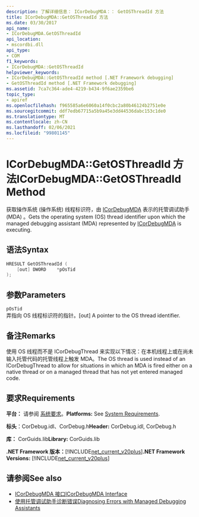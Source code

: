 ```yaml
---
description: 了解详细信息： ICorDebugMDA：： GetOSThreadId 方法
title: ICorDebugMDA::GetOSThreadId 方法
ms.date: 03/30/2017
api_name:
- ICorDebugMDA.GetOSThreadId
api_location:
- mscordbi.dll
api_type:
- COM
f1_keywords:
- ICorDebugMDA::GetOSThreadId
helpviewer_keywords:
- ICorDebugMDA::GetOSThreadId method [.NET Framework debugging]
- GetOSThreadId method [.NET Framework debugging]
ms.assetid: 7ca7c364-ade4-4219-b434-9f6ae2359be6
topic_type:
- apiref
ms.openlocfilehash: f965585a6e6060a14f0cbc2a80b46124b2751e0e
ms.sourcegitcommit: ddf7edb67715a5b9a45e3dd44536dabc153c1de0
ms.translationtype: MT
ms.contentlocale: zh-CN
ms.lasthandoff: 02/06/2021
ms.locfileid: "99801145"
---
```

# <a name="icordebugmdagetosthreadid-method"></a><span data-ttu-id="9f965-103">ICorDebugMDA::GetOSThreadId 方法</span><span class="sxs-lookup"><span data-stu-id="9f965-103">ICorDebugMDA::GetOSThreadId Method</span></span>

<span data-ttu-id="9f965-104">获取操作系统 (操作系统) 线程标识符，由 [ICorDebugMDA](icordebugmda-interface.md) 表示的托管调试助手 (MDA) 。</span><span class="sxs-lookup"><span data-stu-id="9f965-104">Gets the operating system (OS) thread identifier upon which the managed debugging assistant (MDA) represented by [ICorDebugMDA](icordebugmda-interface.md) is executing.</span></span>  
  
## <a name="syntax"></a><span data-ttu-id="9f965-105">语法</span><span class="sxs-lookup"><span data-stu-id="9f965-105">Syntax</span></span>  
  
```cpp  
HRESULT GetOSThreadId (  
    [out] DWORD    *pOsTid  
);  
```  
  
## <a name="parameters"></a><span data-ttu-id="9f965-106">参数</span><span class="sxs-lookup"><span data-stu-id="9f965-106">Parameters</span></span>  

 `pOsTid`  
 <span data-ttu-id="9f965-107">弄指向 OS 线程标识符的指针。</span><span class="sxs-lookup"><span data-stu-id="9f965-107">[out] A pointer to the OS thread identifier.</span></span>  
  
## <a name="remarks"></a><span data-ttu-id="9f965-108">备注</span><span class="sxs-lookup"><span data-stu-id="9f965-108">Remarks</span></span>  

 <span data-ttu-id="9f965-109">使用 OS 线程而不是 ICorDebugThread 来实现以下情况：在本机线程上或在尚未输入托管代码的托管线程上触发 MDA。</span><span class="sxs-lookup"><span data-stu-id="9f965-109">The OS thread is used instead of an ICorDebugThread to allow for situations in which an MDA is fired either on a native thread or on a managed thread that has not yet entered managed code.</span></span>  
  
## <a name="requirements"></a><span data-ttu-id="9f965-110">要求</span><span class="sxs-lookup"><span data-stu-id="9f965-110">Requirements</span></span>  

 <span data-ttu-id="9f965-111">**平台：** 请参阅 [系统要求](../../get-started/system-requirements.md)。</span><span class="sxs-lookup"><span data-stu-id="9f965-111">**Platforms:** See [System Requirements](../../get-started/system-requirements.md).</span></span>  
  
 <span data-ttu-id="9f965-112">**标头**：CorDebug.idl、CorDebug.h</span><span class="sxs-lookup"><span data-stu-id="9f965-112">**Header:** CorDebug.idl, CorDebug.h</span></span>  
  
 <span data-ttu-id="9f965-113">**库：** CorGuids.lib</span><span class="sxs-lookup"><span data-stu-id="9f965-113">**Library:** CorGuids.lib</span></span>  
  
 <span data-ttu-id="9f965-114">**.NET Framework 版本：**[!INCLUDE[net_current_v20plus](../../../../includes/net-current-v20plus-md.md)]</span><span class="sxs-lookup"><span data-stu-id="9f965-114">**.NET Framework Versions:** [!INCLUDE[net_current_v20plus](../../../../includes/net-current-v20plus-md.md)]</span></span>  
  
## <a name="see-also"></a><span data-ttu-id="9f965-115">请参阅</span><span class="sxs-lookup"><span data-stu-id="9f965-115">See also</span></span>

- [<span data-ttu-id="9f965-116">ICorDebugMDA 接口</span><span class="sxs-lookup"><span data-stu-id="9f965-116">ICorDebugMDA Interface</span></span>](icordebugmda-interface.md)
- [<span data-ttu-id="9f965-117">使用托管调试助手诊断错误</span><span class="sxs-lookup"><span data-stu-id="9f965-117">Diagnosing Errors with Managed Debugging Assistants</span></span>](../../debug-trace-profile/diagnosing-errors-with-managed-debugging-assistants.md)
